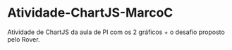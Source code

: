 # Atividade-ChartJS-MarcoC
Atividade de ChartJS da aula de PI com os 2 gráficos + o desafio proposto pelo Rover.
